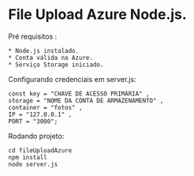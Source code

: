 File Upload Azure Node.js.
===


Pré requisitos :

    * Node.js instalado.
    * Conta válida na Azure.
    * Serviço Storage iniciado.

Configurando credenciais em server.js:

    const key = "CHAVE DE ACESSO PRIMÁRIA" , 
    storage = "NOME DA CONTA DE ARMAZENAMENTO" , 
    container = "fotos" ,
    IP = "127.0.0.1" ,
    PORT = "3000";
    
Rodando projeto:

    cd fileUploadAzure
    npm install
    node server.js


